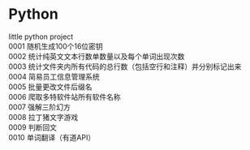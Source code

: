 # Python
little python project    
0001 随机生成100个16位密钥    
0002 统计纯英文文本行数单数量以及每个单词出现次数    
0003 统计文件夹内所有代码的总行数（包括空行和注释）并分别标记出来    
0004 简易员工信息管理系统    
0005 批量更改文件后缀名    
0006 爬取多特软件站所有软件名称    
0007 强解三阶幻方    
0008 拉丁猪文字游戏    
0009 判断回文   
0010 单词翻译（有道API）    
